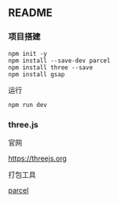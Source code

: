## README

### 项目搭建

```shell
npm init -y
npm install --save-dev parcel
npm install three --save
npm install gsap
```

运行

```shell
npm run dev
```

### three.js

官网

https://threejs.org

打包工具

[parcel](https://v2.parceljs.cn/)
